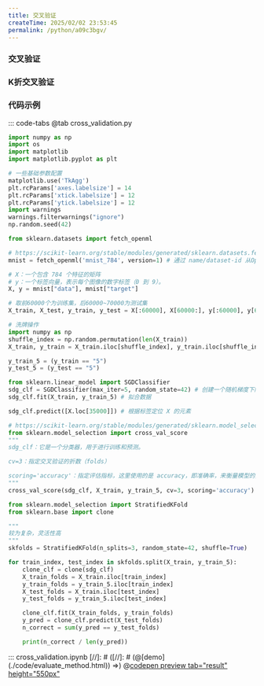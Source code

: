 ```yaml
---
title: 交叉验证
createTime: 2025/02/02 23:53:45
permalink: /python/a09c3bgv/
---
```

### 交叉验证
<ImageCard
image="https://cdn.jsdelivr.net/gh/Pai3141/PictureBed@main/ml/cross-validation.jpg"
width = 95%
center = true
/>

### K折交叉验证
<ImageCard
image="https://cdn.jsdelivr.net/gh/Pai3141/PictureBed@main/ml/k-folds.jpg"
width = 95%
center = true
/>

### 代码示例
::: code-tabs
@tab cross_validation.py
```python
import numpy as np
import os
import matplotlib
import matplotlib.pyplot as plt

# 一些基础参数配置
matplotlib.use('TkAgg')
plt.rcParams['axes.labelsize'] = 14
plt.rcParams['xtick.labelsize'] = 12
plt.rcParams['ytick.labelsize'] = 12
import warnings
warnings.filterwarnings("ignore")
np.random.seed(42)

from sklearn.datasets import fetch_openml

# https://scikit-learn.org/stable/modules/generated/sklearn.datasets.fetch_openml.html
mnist = fetch_openml('mnist_784', version=1) # 通过 name/dataset-id 从OpenML官网下载数据集

# X：一个包含 784 个特征的矩阵
# y：一个标签向量，表示每个图像的数字标签（0 到 9）。
X, y = mnist["data"], mnist["target"]

# 取前60000个为训练集，后60000~70000为测试集
X_train, X_test, y_train, y_test = X[:60000], X[60000:], y[:60000], y[60000:]

# 洗牌操作
import numpy as np
shuffle_index = np.random.permutation(len(X_train))
X_train, y_train = X_train.iloc[shuffle_index], y_train.iloc[shuffle_index]

y_train_5 = (y_train == "5")
y_test_5 = (y_test == "5")

from sklearn.linear_model import SGDClassifier
sdg_clf = SGDClassifier(max_iter=5, random_state=42) # 创建一个随机梯度下降算法 训练的分类器
sdg_clf.fit(X_train, y_train_5) # 拟合数据

sdg_clf.predict([X.loc[35000]]) # 根据标签定位 X 的元素

# https://scikit-learn.org/stable/modules/generated/sklearn.model_selection.cross_val_score.html
from sklearn.model_selection import cross_val_score
"""
sdg_clf：它是一个分类器，用于进行训练和预测。

cv=3：指定交叉验证的折数（folds）

scoring='accuracy'：指定评估指标，这里使用的是 accuracy，即准确率，来衡量模型的预测性能。
"""
cross_val_score(sdg_clf, X_train, y_train_5, cv=3, scoring='accuracy')

from sklearn.model_selection import StratifiedKFold
from sklearn.base import clone

"""
较为复杂，灵活性高
"""
skfolds = StratifiedKFold(n_splits=3, random_state=42, shuffle=True)

for train_index, test_index in skfolds.split(X_train, y_train_5):
    clone_clf = clone(sdg_clf)
    X_train_folds = X_train.iloc[train_index]
    y_train_folds = y_train_5.iloc[train_index]
    X_test_folds = X_train.iloc[test_index]
    y_test_folds = y_train_5.iloc[test_index]

    clone_clf.fit(X_train_folds, y_train_folds)
    y_pred = clone_clf.predict(X_test_folds)
    n_correct = sum(y_pred == y_test_folds)

    print(n_correct / len(y_pred))
```
:::
<Icon name = "devicon:jupyter"/>cross_validation.ipynb
[//]: # ([//]: # &#40;@[demo]&#40;./code/evaluate_method.html&#41;&#41; =>)
@[codepen preview tab="result" height="550px"](Pai3141/mybgZbb)